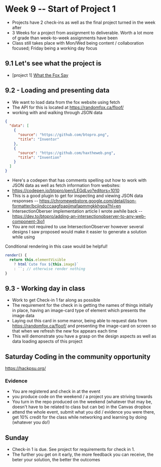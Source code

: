 # Week 9 -- Start of Project 1
- Projects have 2 check-ins as well as the final project turned in the week after
- 3 Weeks for a project from assignment to deliverable. Worth a lot more of grade than week-to-week assignments have been
- Class still takes place with Mon/Wed being content / collaboration focused; Friday being a working day focus

## 9.1 Let's see what the project is
- [project 1] [What the Fox Say](https://github.com/haxtheweb/issues/issues/2476)

## 9.2 - Loading and presenting data
- We want to load data from the fox website using fetch
- The API for this is located at https://randomfox.ca/floof/
- working with and walking through JSON data
```json
{
  "data": [
    {
      "source": "https://github.com/btopro.png",
      "title": "Inventor"
    },
    {
      "source": "https://github.com/haxtheweb.png",
      "title": "Invention"
    }
  ]
}
```
- Here's a codepen that has comments spelling out how to work with JSON data as well as fetch information from websites:
- https://codepen.io/btopro/pen/LEGdLyo?editors=1010
- This is a good plugin to get for inspecting and viewing JSON data responses -- https://chromewebstore.google.com/detail/json-formatter/bcjindcccaagfpapjjmafapmmgkkhgoa?hl=en
- IntersectionOberser implementation article I wrote awhile back -- https://dev.to/btopro/adding-an-intersectionobserver-to-any-web-component-3io1
- You are not required to use IntersectionObserver however several designs I saw proposed would make it easier to generate a solution while using

Conditional rendering in this case would be helpful!
```js
render() {
  return this.elementVisible
    ? html`Cute fox ${this.image}`
    : ``; // otherwise render nothing
}
```

## 9.3 - Working day in class
- Work to get Check-in 1 far along as possible
- The requirement for the check in is getting the names of things initially in place, having an image-card type of element which presents the image data
- Laying out this card in some manor, being able to request data from https://randomfox.ca/floof/ and presenting the image-card on screen so that when we refresh the new fox appears each time
- This will demonstrate you have a grasp on the design aspects as well as data loading apsects of this project

## Saturday Coding in the community opportunity
https://hackpsu.org/
### Evidence
- You are registered and check in at the event
- you produce code on the weekend / a project you are striving towards
- You turn in the repo produced on the weekend (whatever that may be, doesn't have to be related to class but can be) in the Canvas dropbox
- attend the whole event, submit what you did / evidence you were there, get 10% credit for the class while networking and learning by doing (whatever you do!)
## Sunday
- Check-in 1 is due. See project for requirements for check in 1.
- The further you get on it early, the more feedback you can receive, the beter your solution, the better the outcomes
